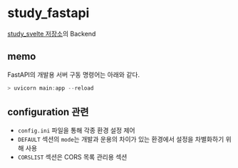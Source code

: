 # study_fastapi

[study_svelte 저장소](https://github.com/djccnt15/study_svelte)의 Backend

## memo

FastAPI의 개발용 서버 구동 명령어는 아래와 같다.  

```powershell
> uvicorn main:app --reload
```

## configuration 관련

- `config.ini` 파일을 통해 각종 환경 설정 제어
- `DEFAULT` 섹션의 `mode`는 개발과 운용의 차이가 있는 환경에서 설정을 차별화하기 위해 사용
- `CORSLIST` 섹션은 CORS 목록 관리용 섹션
